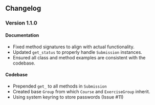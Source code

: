 
## **Changelog**

### **Version 1.1.0**

#### **Documentation**
- Fixed method signatures to align with actual functionality.
- Updated `get_status` to properly handle `Submission` instances.
- Ensured all class and method examples are consistent with the codebase.

#### **Codebase**
- Prepended `get_` to all methods in `Submission`
- Created base `Group` from which `Course` and `ExerciseGroup` inherit.
- Using system keyring to store passwords (Issue #11)